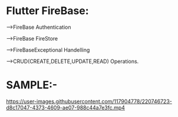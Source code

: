 # Flutter FireBase:

-->FireBase Authentication

-->FireBase FireStore

-->FireBaseExceptional Handelling

-->CRUD(CREATE,DELETE,UPDATE,READ) Operations.
# SAMPLE:-
https://user-images.githubusercontent.com/117904778/220746723-d8c17047-4373-4609-ae07-988c44a7e3fc.mp4

